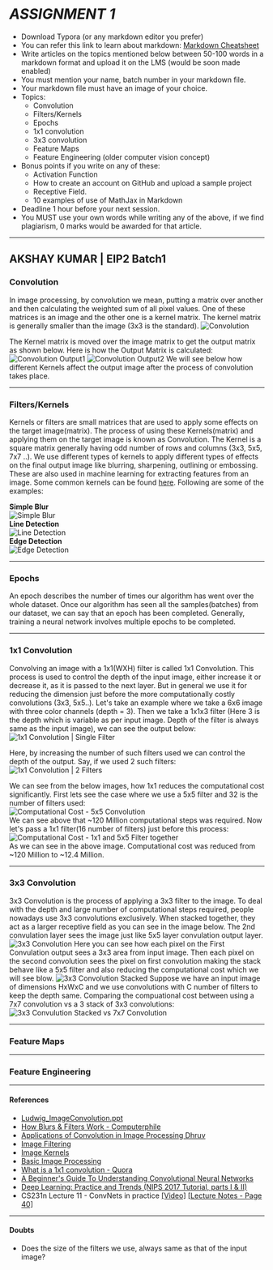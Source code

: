 # _ASSIGNMENT 1_
- Download Typora (or any markdown editor you prefer)
- You can refer this link to learn about markdown: [Markdown Cheatsheet](https://guides.github.com/features/mastering-markdown/)
- Write articles on the topics mentioned below between 50-100 words in a markdown format and upload it on the LMS (would be soon made enabled)
- You must mention your name, batch number in your markdown file.
- Your markdown file must have an image of your choice.
- Topics:
  + Convolution
  + Filters/Kernels
  + Epochs
  + 1x1 convolution
  + 3x3 convolution
  + Feature Maps
  + Feature Engineering (older computer vision concept)
- Bonus points if you write on any of these:
  + Activation Function
  + How to create an account on GitHub and upload a sample project
  + Receptive Field.
  + 10 examples of use of MathJax in Markdown
- Deadline 1 hour before your next session.
- You MUST use your own words while writing any of the above, if we find plagiarism, 0 marks would be awarded for that article.
___
## AKSHAY KUMAR | EIP2 Batch1

### Convolution
In image processing, by convolution we mean, putting a matrix over another and then calculating the weighted sum of all pixel values. One of these matrices is an image and the other one is a kernel matrix. The kernel matrix is generally smaller than the image (3x3 is the standard).
![Convolution](http://machinelearninguru.com/_images/topics/computer_vision/basics/convolution/1.JPG)

The Kernel matrix is moved over the image matrix to get the output matrix as shown below. Here is how the Output Matrix is calculated:
![Convolution Output1](http://machinelearninguru.com/_images/topics/computer_vision/basics/convolution/3.JPG)
![Convolution Output2](http://machinelearninguru.com/_images/topics/computer_vision/basics/convolution/4.JPG)
We will see below how different Kernels affect the output image after the process of convolution takes place.
___
### Filters/Kernels
Kernels or filters are small matrices that are used to apply some effects on the target image(matrix). The process of using these Kernels(matrix) and applying them on the target image is known as Convolution. The Kernel is a square matrix generally having odd number of rows and columns (3x3, 5x5, 7x7 ..). We use different types of kernels to apply different types of effects on the final output image like blurring, sharpening, outlining or embossing. These are also used in machine learning for extracting features from an image. Some common kernels can be found [here](https://en.wikipedia.org/wiki/Kernel_(image_processing)). Following are some of the examples: 
  
__Simple Blur__  
![Simple Blur](http://aishack.in/static/img/tut/conv-simple-blur-result1.jpg)  
__Line Detection__  
![Line Detection](http://aishack.in/static/img/tut/conv-line-detection-horizontal-result.jpg)  
__Edge Detection__  
![Edge Detection](http://aishack.in/static/img/tut/conv-edge-detection-result.jpg)
___
### Epochs
An epoch describes the number of times our algorithm has went over the whole dataset. Once our algorithm has seen all the samples(batches) from our dataset, we can say that an epoch has been completed. Generally, training a neural network involves multiple epochs to be completed.
___
### 1x1 Convolution
Convolving an image with a 1x1(WXH) filter is called 1x1 Convolution. This process is used to control the depth of the input image, either increase it or decrease it, as it is passed to the next layer. But in general we use it for reducing the dimension just before the more computationally costly convolutions (3x3, 5x5..). Let's take an example where we take a 6x6 image with three color channels (depth = 3). Then we take a 1x1x3 filter (Here 3 is the depth which is variable as per input image. Depth of the filter is always same as the input image), we can see the output below:
![1x1 Convolution | Single Filter](https://qph.fs.quoracdn.net/main-qimg-3d412cacb0435a8e56eda709ae26795f)

Here, by increasing the number of such filters used we can control the depth of the output. Say, if we used 2 such filters:
![1x1 Convolution | 2 Filters](https://qph.fs.quoracdn.net/main-qimg-0b3c4bbc86cc5c73efb8dbf2c699265a)

We can see from the below images, how 1x1 reduces the computational cost significantly. First lets see the case where we use a 5x5 filter and 32 is the number of filters used:  
![Computational Cost - 5x5 Convolution](https://qph.fs.quoracdn.net/main-qimg-7df9c28f92d879d9f9e6d25f6f991a1e)  
We can see above that ~120 Million computational steps was required. Now let's pass a 1x1 filter(16 number of filters) just before this process:  
![Computational Cost - 1x1 and 5x5 Filter together](https://qph.fs.quoracdn.net/main-qimg-93361dde6ee02fb428e5df5416718c0c)  
As we can see in the above image. Computational cost was reduced from ~120 Million to ~12.4 Million.
___
### 3x3 Convolution
3x3 Convolution is the process of applying a 3x3 filter to the image. To deal with the depth and large number of computational steps required, people nowadays use 3x3 convolutions exclusively. When stacked together, they act as a larger receptive field as you can see in the image below. The 2nd convulation layer sees the image just like 5x5 layer convulation output layer.
![3x3 Convolution](https://raw.githubusercontent.com/sin2akshay/EIP2-MLBLR/master/Session%201/_files/3x3Convolution.JPG)
Here you can see how each pixel on the First Convulation output sees a 3x3 area from input image. Then each pixel on the second convolution sees the pixel on first convolution making the stack behave like a 5x5 filter and also reducing the computational cost which we will see blow.
![3x3 Convolution Stacked](https://github.com/sin2akshay/EIP2-MLBLR/blob/master/Session%201/_files/3x3Stacked.png?raw=true)
Suppose we have an input image of dimensions HxWxC and we use convolutions with C number of filters to keep the depth same. Comparing the compuational cost between using a 7x7 convolution vs a 3 stack of 3x3 convolutions:
![3x3 Convulution Stacked vs 7x7 Convolution](https://github.com/sin2akshay/EIP2-MLBLR/blob/master/Session%201/_files/3x3StackComputation.JPG?raw=true)
___
### Feature Maps

___
### Feature Engineering

___
#### References
- [Ludwig_ImageConvolution.ppt](http://web.pdx.edu/~jduh/courses/Archive/geog481w07/Students/Ludwig_ImageConvolution.pdf)
- [How Blurs & Filters Work - Computerphile](https://www.youtube.com/watch?v=C_zFhWdM4ic)
- [Applications of Convolution in Image Processing Dhruv](https://www.youtube.com/watch?v=BQyMZ0caFbg)
- [Image Filtering](http://machinelearninguru.com/computer_vision/basics/convolution/image_convolution_1.html)
- [Image Kernels](http://setosa.io/ev/image-kernels/)
- [Basic Image Processing](https://users.itk.ppke.hu/kep/Lectures/IPA_02_Convolution.pdf)
- [What is a 1x1 convolution - Quora](http://qr.ae/TUGNbk)
- [A Beginner's Guide To Understanding Convolutional Neural Networks](https://adeshpande3.github.io/adeshpande3.github.io/A-Beginner%27s-Guide-To-Understanding-Convolutional-Neural-Networks/)
- [Deep Learning: Practice and Trends (NIPS 2017 Tutorial, parts I & II)](https://www.youtube.com/watch?v=YJnddoa8sHk&feature=youtu.be&t=1140)
- CS231n Lecture 11 - ConvNets in practice [[Video]](https://youtu.be/dUTzeP_HTZg?t=1513) [[Lecture Notes - Page 40]](http://cs231n.stanford.edu/slides/2016/winter1516_lecture11.pdf)
___
#### Doubts
- Does the size of the filters we use, always same as that of the input image?